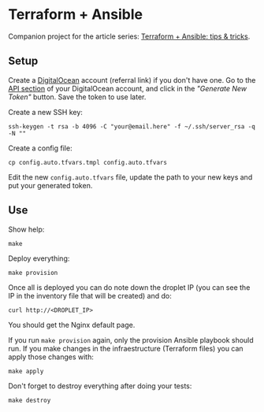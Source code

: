 Terraform + Ansible
===================

Companion project for the article series: [Terraform + Ansible: tips & tricks](https://medium.com/@cristobalcl/terraform-ansible-tips-tricks-3873a536eecf).

Setup
-----

Create a [DigitalOcean](https://m.do.co/c/36e391fa75d0) account (referral link) if you don't have one. Go to the [API section](https://cloud.digitalocean.com/account/api/tokens) of your DigitalOcean account, and click in the *"Generate New Token"* button. Save the token to use later.

Create a new SSH key:

```
ssh-keygen -t rsa -b 4096 -C "your@email.here" -f ~/.ssh/server_rsa -q -N ""
```

Create a config file:

```
cp config.auto.tfvars.tmpl config.auto.tfvars
```

Edit the new `config.auto.tfvars` file, update the path to your new keys and put your generated token.

Use
---

Show help:

```
make
```

Deploy everything:

```
make provision
```

Once all is deployed you can do note down the droplet IP (you can see the IP in the inventory file that will be created) and do:

```
curl http://<DROPLET_IP>
```

You should get the Nginx default page.

If you run `make provision` again, only the provision Ansible playbook should run. If you make changes in the infraestructure (Terraform files) you can apply those changes with:

```
make apply
```

Don't forget to destroy everything after doing your tests:

```
make destroy
```
